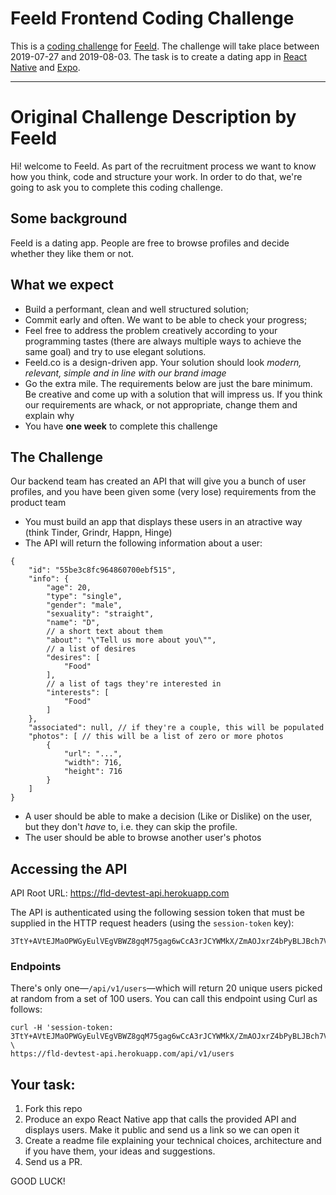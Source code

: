 # Feeld Frontend Coding Challenge

This is a [coding challenge](https://github.com/Feeld/frontend-developer-test) for [Feeld](https://feeld.co/). The challenge will take place between 2019-07-27 and 2019-08-03. The task is to create a dating app in [React Native](https://facebook.github.io/react-native/) and [Expo](https://expo.io/).

---

# Original Challenge Description by Feeld

Hi! welcome to Feeld. As part of the recruitment process we want to know how you think, code and structure your work. In order to do that, we're going to ask you to complete this coding challenge.

## Some background

Feeld is a dating app. People are free to browse profiles and decide whether they like them or not.

## What we expect

- Build a performant, clean and well structured solution;
- Commit early and often. We want to be able to check your progress;
- Feel free to address the problem creatively according to your programming tastes (there are always multiple ways to achieve the same goal) and try to use elegant solutions.
- Feeld.co is a design-driven app. Your solution should look _modern, relevant, simple and in line with our brand image_
- Go the extra mile. The requirements below are just the bare minimum. Be creative and come up with a solution that will impress us. If you think our requirements are whack, or not appropriate, change them and explain why
- You have **one week** to complete this challenge

## The Challenge

Our backend team has created an API that will give you a bunch of user profiles, and you have been given some (very lose) requirements from the product team

- You must build an app that displays these users in an atractive way (think Tinder, Grindr, Happn, Hinge)
- The API will return the following information about a user:

```
{
    "id": "55be3c8fc964860700ebf515",
    "info": {
        "age": 20,
        "type": "single",
        "gender": "male",
        "sexuality": "straight",
        "name": "D",
        // a short text about them
        "about": "\"Tell us more about you\"",
        // a list of desires
        "desires": [
            "Food"
        ],
        // a list of tags they're interested in
        "interests": [
            "Food"
        ]
    },
    "associated": null, // if they're a couple, this will be populated
    "photos": [ // this will be a list of zero or more photos
        {
            "url": "...",
            "width": 716,
            "height": 716
        }
    ]
}
```

- A user should be able to make a decision (Like or Dislike) on the user, but they don't _have_ to, i.e. they can skip the profile.
- The user should be able to browse another user's photos

## Accessing the API

API Root URL: https://fld-devtest-api.herokuapp.com

The API is authenticated using the following session token that must be supplied in the HTTP request headers (using the `session-token` key):

```
3TtY+AVtEJMaOPWGyEulVEgVBWZ8gqM75gag6wCcA3rJCYWMkX/ZmAOJxrZ4bPyBLJBch7VyMYD8ZCWoNPCUnJbT5M2iRWjJteGrfNhFzd+0oDbWQwiNAIdG0W9rHw7sKAAWk5uEzjs+lPykJnmy56LRwSFpoyxHC7p9G3KTQoQ=
```

### Endpoints

There's only one—`/api/v1/users`—which will return 20 unique users picked at random from a set of 100 users. You can call this endpoint using Curl as follows:

```
curl -H 'session-token: 3TtY+AVtEJMaOPWGyEulVEgVBWZ8gqM75gag6wCcA3rJCYWMkX/ZmAOJxrZ4bPyBLJBch7VyMYD8ZCWoNPCUnJbT5M2iRWjJteGrfNhFzd+0oDbWQwiNAIdG0W9rHw7sKAAWk5uEzjs+lPykJnmy56LRwSFpoyxHC7p9G3KTQoQ=' \
https://fld-devtest-api.herokuapp.com/api/v1/users
```

## Your task:

1. Fork this repo
2. Produce an expo React Native app that calls the provided API and displays users. Make it public and send us a link so we can open it
3. Create a readme file explaining your technical choices, architecture and if you have them, your ideas and suggestions.
4. Send us a PR.

GOOD LUCK!
